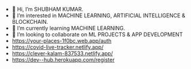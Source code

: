 - 👋 Hi, I’m SHUBHAM KUMAR.
- 👀 I’m interested in MACHINE LEARNING, ARTIFICIAL INTELLIGENCE & BLOCKCHAIN.
- 🌱 I’m currently learning MACHINE LEARNING.
- 💞️ I’m looking to collaborate on ML PROJECTS & APP DEVELOPMENT
-  https://your-places-1f0bc.web.app/auth
-  https://covid-live-tracker.netlify.app/
-  https://clever-kalam-837533.netlify.app/
-  https://dev--hub.herokuapp.com/register

<!---
shubham06082001/shubham06082001 is a ✨ special ✨ repository because its `README.md` (this file) appears on your GitHub profile.
You can click the Preview link to take a look at your changes.
--->
